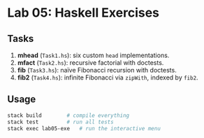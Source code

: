 # Lab 05: Haskell Exercises

## Tasks
1. **mhead** (`Task1.hs`): six custom `head` implementations.  
2. **mfact** (`Task2.hs`): recursive factorial with doctests.  
3. **fib** (`Task3.hs`): naïve Fibonacci recursion with doctests.  
4. **fib2** (`Task4.hs`): infinite Fibonacci via `zipWith`, indexed by `fib2`.

## Usage
```bash
stack build        # compile everything
stack test         # run all tests
stack exec lab05-exe   # run the interactive menu
